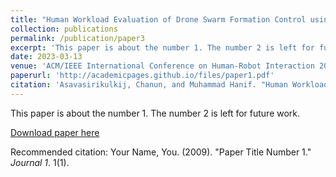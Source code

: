 ```yaml
---
title: "Human Workload Evaluation of Drone Swarm Formation Control using Virtual Reality Interface"
collection: publications
permalink: /publication/paper3
excerpt: 'This paper is about the number 1. The number 2 is left for future work.'
date: 2023-03-13
venue: 'ACM/IEEE International Conference on Human-Robot Interaction 2023'
paperurl: 'http://academicpages.github.io/files/paper1.pdf'
citation: 'Asavasirikulkij, Chanun, and Muhammad Hanif. "Human Workload Evaluation of Drone Swarm Formation Control using Virtual Reality Interface." In Companion of the 2023 ACM/IEEE International Conference on Human-Robot Interaction, pp. 132-136. 2023.'
---
```

This paper is about the number 1. The number 2 is left for future work.

[Download paper here](http://academicpages.github.io/files/paper1.pdf)

Recommended citation: Your Name, You. (2009). "Paper Title Number 1." <i>Journal 1</i>. 1(1).
